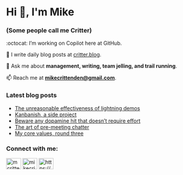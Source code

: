 # Hi 👋, I'm Mike
### (Some people call me Critter)

:octocat: I’m working on Copilot here at GitHub.

📝 I write daily blog posts at [critter.blog](https://critter.blog).

💬 Ask me about **management, writing, team jelling, and trail running**.

📫 Reach me at **mikecrittenden@gmail.com**.

### Latest blog posts
<!-- BLOG-POST-LIST:START -->
- [The unreasonable effectiveness of lightning demos](https://critter.blog/2025/06/06/the-unreasonable-effectiveness-of-lightning-demos/)
- [Kanbanish, a side project](https://critter.blog/2025/04/28/kanbanish-a-side-project/)
- [Beware any dopamine hit that doesn’t require effort](https://critter.blog/2025/03/24/beware-any-dopamine-hit-that-doesnt-require-effort/)
- [The art of pre-meeting chatter](https://critter.blog/2025/03/21/the-art-of-pre-meeting-chatter/)
- [My core values, round three](https://critter.blog/2025/03/20/my-core-values-round-three/)
<!-- BLOG-POST-LIST:END -->

<h3 align="left">Connect with me:</h3>
<p align="left">
<a href="https://twitter.com/mcrittenden" target="blank"><img align="center" src="https://raw.githubusercontent.com/rahuldkjain/github-profile-readme-generator/master/src/images/icons/Social/twitter.svg" alt="mcrittenden" height="30" width="40" /></a>
<a href="https://linkedin.com/in/mikecrittenden" target="blank"><img align="center" src="https://raw.githubusercontent.com/rahuldkjain/github-profile-readme-generator/master/src/images/icons/Social/linked-in-alt.svg" alt="mikecrittenden" height="30" width="40" /></a>
<a href="https://critter.blog/feed/" target="blank"><img align="center" src="https://raw.githubusercontent.com/rahuldkjain/github-profile-readme-generator/master/src/images/icons/Social/rss.svg" alt="https://critter.blog/feed/" height="30" width="40" /></a>
</p>
